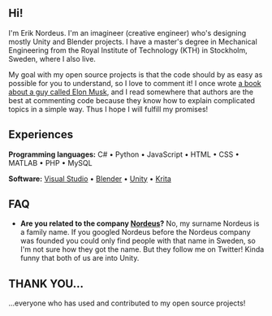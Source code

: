 ## Hi!

I'm Erik Nordeus. I'm an imagineer (creative engineer) who's designing mostly Unity and Blender projects. I have a master's degree in Mechanical Engineering from the Royal Institute of Technology (KTH) in Stockholm, Sweden, where I also live. 

My goal with my open source projects is that the code should by as easy as possible for you to understand, so I love to comment it! I once wrote [a book about a guy called Elon Musk](https://www.habrador.com/p/elonmuskbook/), and I read somewhere that authors are the best at commenting code because they know how to explain complicated topics in a simple way. Thus I hope I will fulfill my promises!  


## Experiences

**Programming languages:** C# • Python • JavaScript • HTML • CSS • MATLAB • PHP • MySQL

**Software:** [Visual Studio](https://visualstudio.microsoft.com/) • [Blender](https://www.blender.org/) • [Unity](https://unity.com/) • [Krita](https://krita.org/)
	
  
## FAQ

* **Are you related to the company [Nordeus](https://nordeus.com/)?** No, my surname Nordeus is a family name. If you googled Nordeus before the Nordeus company was founded you could only find people with that name in Sweden, so I'm not sure how they got the name. But they follow me on Twitter! Kinda funny that both of us are into Unity.


## THANK YOU... 

...everyone who has used and contributed to my open source projects! 
